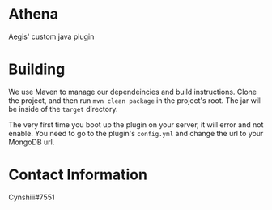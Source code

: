 # Athena
Aegis' custom java plugin

# Building
We use Maven to manage our dependeincies and build instructions. Clone the project, and then run `mvn clean package` in the project's root. 
The jar will be inside of the `target` directory.

The very first time you boot up the plugin on your server, it will error and not enable. You need to go to the plugin's `config.yml` and change the url to your MongoDB url. 

# Contact Information
Cynshiii#7551
